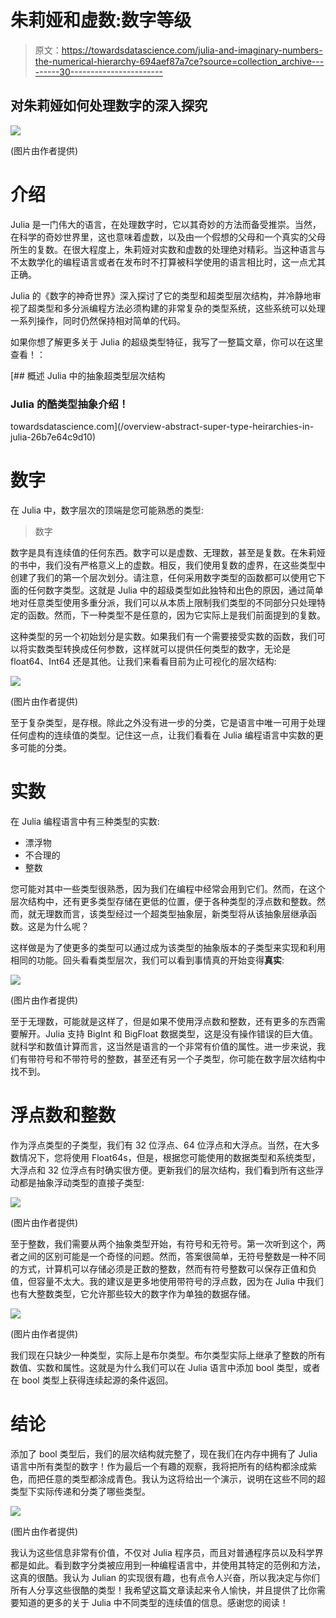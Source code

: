 # 朱莉娅和虚数:数字等级

> 原文：<https://towardsdatascience.com/julia-and-imaginary-numbers-the-numerical-hierarchy-694aef87a7ce?source=collection_archive---------30----------------------->

## 对朱莉娅如何处理数字的深入探究

![](img/d56b443275f64585c86d92a8e8d09ac0.png)

(图片由作者提供)

# 介绍

Julia 是一门伟大的语言，在处理数字时，它以其奇妙的方法而备受推崇。当然，在科学的奇妙世界里，这也意味着虚数，以及由一个假想的父母和一个真实的父母所生的复数。在很大程度上，朱莉娅对实数和虚数的处理绝对精彩。当这种语言与不太数学化的编程语言或者在发布时不打算被科学使用的语言相比时，这一点尤其正确。

Julia 的《数字的神奇世界》深入探讨了它的类型和超类型层次结构，并冷静地审视了超类型和多分派编程方法必须构建的非常复杂的类型系统，这些系统可以处理一系列操作，同时仍然保持相对简单的代码。

如果你想了解更多关于 Julia 的超级类型特征，我写了一整篇文章，你可以在这里查看！：

[](/overview-abstract-super-type-heirarchies-in-julia-26b7e64c9d10) [## 概述 Julia 中的抽象超类型层次结构

### Julia 的酷类型抽象介绍！

towardsdatascience.com](/overview-abstract-super-type-heirarchies-in-julia-26b7e64c9d10) 

# 数字

在 Julia 中，数字层次的顶端是您可能熟悉的类型:

> 数字

数字是具有连续值的任何东西。数字可以是虚数、无理数，甚至是复数。在朱莉娅的书中，我们没有严格意义上的虚数。相反，我们使用复数的虚界，在这些类型中创建了我们的第一个层次划分。请注意，任何采用数字类型的函数都可以使用它下面的任何数字类型。这就是 Julia 中的超级类型如此独特和出色的原因，通过简单地对任意类型使用多重分派，我们可以从本质上限制我们类型的不同部分只处理特定的函数。然而，下一种类型不是任意的，因为它实际上是我们前面提到的复数。

这种类型的另一个初始划分是实数。如果我们有一个需要接受实数的函数，我们可以将实数类型转换成任何参数，这样就可以提供任何类型的数字，无论是 float64、Int64 还是其他。让我们来看看目前为止可视化的层次结构:

![](img/e1ea45f272716085bf0636238d004ede.png)

(图片由作者提供)

至于复杂类型，是存根。除此之外没有进一步的分类，它是语言中唯一可用于处理任何虚构的连续值的类型。记住这一点，让我们看看在 Julia 编程语言中实数的更多可能的分类。

# 实数

在 Julia 编程语言中有三种类型的实数:

*   漂浮物
*   不合理的
*   整数

您可能对其中一些类型很熟悉，因为我们在编程中经常会用到它们。然而，在这个层次结构中，还有更多类型存储在更低的位置，便于各种类型的浮点数和整数。然而，就无理数而言，该类型经过一个超类型抽象层，新类型将从该抽象层继承函数。这是为什么呢？

这样做是为了使更多的类型可以通过成为该类型的抽象版本的子类型来实现和利用相同的功能。回头看看类型层次，我们可以看到事情真的开始变得**真实**:

![](img/5ec71c2447d01ab9889fb54823765a32.png)

(图片由作者提供)

至于无理数，可能就是这样了，但是如果不使用浮点数和整数，还有更多的东西需要解开。Julia 支持 BigInt 和 BigFloat 数据类型，这是没有操作错误的巨大值。就科学和数值计算而言，这当然是语言的一个非常有价值的属性。进一步来说，我们有带符号和不带符号的整数，甚至还有另一个子类型，你可能在数字层次结构中找不到。

# 浮点数和整数

作为浮点类型的子类型，我们有 32 位浮点、64 位浮点和大浮点。当然，在大多数情况下，您将使用 Float64s，但是，根据您可能使用的数据类型和系统类型，大浮点和 32 位浮点有时确实很方便。更新我们的层次结构，我们看到所有这些浮动都是抽象浮动类型的直接子类型:

![](img/72a36fafbbba8e9744a47d490a1a0991.png)

(图片由作者提供)

至于整数，我们需要从两个抽象类型开始，有符号和无符号。第一次听到这个，两者之间的区别可能是一个奇怪的问题。然而，答案很简单，无符号整数是一种不同的方式，计算机可以存储必须是正数的整数，然而有符号整数可以保存正值和负值，但容量不太大。我的建议是更多地使用带符号的浮点数，因为在 Julia 中我们也有大整数类型，它允许那些较大的数字作为单独的数据存储。

![](img/16135a6104219f9f99d93685502a5aec.png)

(图片由作者提供)

我们现在只缺少一种类型，实际上是布尔类型。布尔类型实际上继承了整数的所有数值、实数和属性。这就是为什么我们可以在 Julia 语言中添加 bool 类型，或者在 bool 类型上获得连续起源的条件返回。

# 结论

添加了 bool 类型后，我们的层次结构就完整了，现在我们在内存中拥有了 Julia 语言中所有类型的数字！作为最后一个有趣的观察，我将把所有的结构都涂成紫色，而把任意的类型都涂成青色。我认为这将给出一个演示，说明在这些不同的超类型下实际传递和分类了哪些类型。

![](img/94eeda02a0b566498c69f877b0d4c70f.png)

(图片由作者提供)

我认为这些信息非常有价值，不仅对 Julia 程序员，而且对普通程序员以及科学界都是如此。看到数字分类被应用到一种编程语言中，并使用其特定的范例和方法，这真的很酷。我认为 Julian 的实现很有趣，也有点令人兴奋，所以我决定与你们所有人分享这些很酷的类型！我希望这篇文章读起来令人愉快，并且提供了比你需要知道的更多的关于 Julia 中不同类型的连续值的信息。感谢您的阅读！